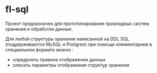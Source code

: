 fl-sql
======

Проект предназначен для прототипирования прикладных систем хранения и обработки данных.

Для любой структуры хранения написанной на DDL SQL (поддерживаются MySQL и Postgres) при помощи комментариев в специальном формате можно :
- определить правила отображения данных
- описать параметры отображения структур хранения 


